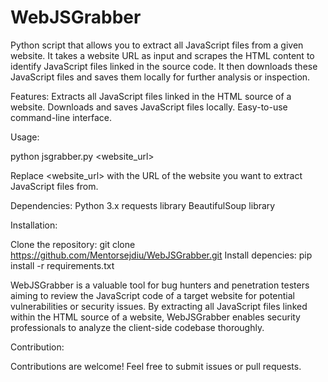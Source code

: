 # WebJSGrabber
Python script that allows you to extract all JavaScript files from a given website. It takes a website URL as input and scrapes the HTML content to identify JavaScript files linked in the source code. It then downloads these JavaScript files and saves them locally for further analysis or inspection.

Features:
Extracts all JavaScript files linked in the HTML source of a website.
Downloads and saves JavaScript files locally.
Easy-to-use command-line interface.

Usage:

python jsgrabber.py <website_url>

Replace <website_url> with the URL of the website you want to extract JavaScript files from.

Dependencies:
Python 3.x
requests library
BeautifulSoup library

Installation:

Clone the repository:
  git clone https://github.com/Mentorsejdiu/WebJSGrabber.git
Install depencies:
  pip install -r requirements.txt

WebJSGrabber is a valuable tool for bug hunters and penetration testers aiming to review the JavaScript code of a target website for potential vulnerabilities or security issues. By extracting all JavaScript files linked within the HTML source of a website, WebJSGrabber enables security professionals to analyze the client-side codebase thoroughly.
  
Contribution:

Contributions are welcome! Feel free to submit issues or pull requests.
